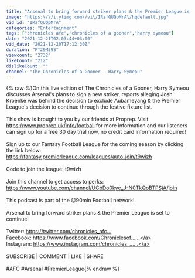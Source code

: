 ```yaml
---
title: "Arsenal to bring forward striker plans & the Premier League is set to continue!"
image: "https:\/\/i.ytimg.com\/vi\/IRzfQUQpMrA\/hqdefault.jpg"
vid_id: "IRzfQUQpMrA"
categories: "Entertainment"
tags: ["chronicles afc","chronicles of a gooner","harry symeou"]
date: "2021-12-21T02:03:44+03:00"
vid_date: "2021-12-20T17:12:30Z"
duration: "PT29M39S"
viewcount: "2732"
likeCount: "212"
dislikeCount: ""
channel: "The Chronicles of a Gooner - Harry Symeou"
---
```

{% raw %}On this live edition of The Chronicles of a Gooner, Harry Symeou discusses Arsenal's plans to sign a new striker, reports alleging Josh Kroenke was behind the decision to exclude Aubameyang &amp; the Premier League's decision to continue through the festive fixture list.<br /><br />This show is brought to you by our friends at Proprep. Visit <a rel="nofollow" target="blank" href="https://www.proprep.uk/info/football">https://www.proprep.uk/info/football</a> for more information and our listeners can sign up for a free 30 day trial now, no credit card information required!<br /><br />Sign up to our Fantasy Football League for the coming season by clicking the link below: <br /><a rel="nofollow" target="blank" href="https://fantasy.premierleague.com/leagues/auto-join/t9wizh">https://fantasy.premierleague.com/leagues/auto-join/t9wizh</a><br /><br />Code to join the league: t9wizh<br /><br />Join this channel to get access to perks:<br /><a rel="nofollow" target="blank" href="https://www.youtube.com/channel/UCbDo0kye_J-N0TkQoBTPSjA/join">https://www.youtube.com/channel/UCbDo0kye_J-N0TkQoBTPSjA/join</a><br /><br />This podcast is part of the @90min Football network!<br /><br />Arsenal to bring forward striker plans &amp; the Premier League is set to continue!<br /><br />Twitter: <a rel="nofollow" target="blank" href="https://twitter.com/chronicles_afc​​​...​">https://twitter.com/chronicles_afc​​​...​</a><br />Facebook: <a rel="nofollow" target="blank" href="https://www.facebook.com/Chroniclesof...​...">https://www.facebook.com/Chroniclesof...​...</a><br />Instagram: <a rel="nofollow" target="blank" href="https://www.instagram.com/chronicles_...​...">https://www.instagram.com/chronicles_...​...</a><br /><br />SUBSCRIBE | COMMENT | LIKE | SHARE<br /><br />#AFC​​​​​​​​​​​​​​​​​​​​​​​​​​ #Arsenal​​​​​​​​​​​​​​​​​​​​​​​​​​ #PremierLeague{% endraw %}
